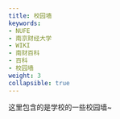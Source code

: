 ```yaml
---
title: 校园墙
keywords:
- NUFE
- 南京财经大学
- WIKI
- 南财百科
- 百科
- 校园墙
weight: 3
collapsible: true
---
```

这里包含的是学校的一些校园墙~